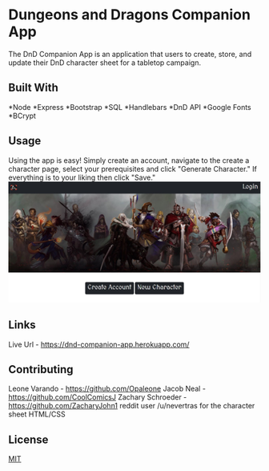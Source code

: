 # Dungeons and Dragons Companion App
The DnD Companion App is an application that users to create, store, and update their DnD character sheet for a tabletop campaign. 


## Built With
*Node 
*Express
*Bootstrap
*SQL
*Handlebars
*DnD API
*Google Fonts
*BCrypt

## Usage
Using the app is easy! Simply create an account, navigate to the create a character page, select your prerequisites and click "Generate Character." If everything is to your liking then click "Save."
![Home](./public/assets/Screenshot%202022-11-14%20080158.jpg)

## Links
Live Url - https://dnd-companion-app.herokuapp.com/
## Contributing
Leone Varando - https://github.com/Opaleone
Jacob Neal - https://github.com/CoolComicsJ
Zachary Schroeder - https://github.com/ZacharyJohn1
reddit user /u/nevertras for the character sheet HTML/CSS

## License

[MIT](https://choosealicense.com/licenses/mit/)
